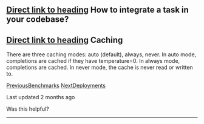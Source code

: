 ## [Direct link to heading](https://docs.workflowai.com/features/code\#how-to-integrate-a-task-in-your-codebase)    How to integrate a task in your codebase?

## [Direct link to heading](https://docs.workflowai.com/features/code\#caching)    Caching

There are three caching modes: auto (default), always, never. In auto mode, completions are cached if they have temperature=0. In always mode, completions are cached. In never mode, the cache is never read or written to.

[PreviousBenchmarks](https://docs.workflowai.com/features/benchmarks) [NextDeployments](https://docs.workflowai.com/features/deployments)

Last updated 2 months ago

Was this helpful?

* * *